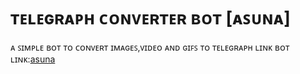 # ᴛᴇʟᴇɢʀᴀᴘʜ ᴄᴏɴᴠᴇʀᴛᴇʀ ʙᴏᴛ [ᴀꜱᴜɴᴀ]
 ᴀ ꜱɪᴍᴘʟᴇ ʙᴏᴛ ᴛᴏ ᴄᴏɴᴠᴇʀᴛ ɪᴍᴀɢᴇꜱ,ᴠɪᴅᴇᴏ ᴀɴᴅ ɢɪꜰꜱ ᴛᴏ ᴛᴇʟᴇɢʀᴀᴘʜ ʟɪɴᴋ
 ʙᴏᴛ ʟɪɴᴋ:[asuna](https://t.me/asunatelegraph_bot)
